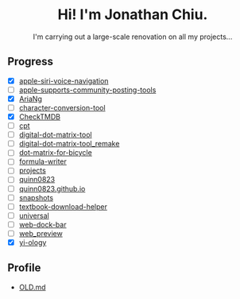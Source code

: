 <h1 align=center>Hi! I'm Jonathan Chiu.</h1>

<p align="center">I'm carrying out a large-scale renovation on all my projects...</p>

## Progress

- [x] [apple-siri-voice-navigation](https://github.com/quinn0823/apple-siri-voice-navigation)
- [ ] [apple-supports-community-posting-tools](https://github.com/quinn0823/apple-supports-community-posting-tools)
- [x] [AriaNg](https://github.com/quinn0823/AriaNg)
- [ ] [character-conversion-tool](https://github.com/quinn0823/character-conversion-tool)
- [x] [CheckTMDB](https://github.com/quinn0823/CheckTMDB)
- [ ] [cpt](https://github.com/quinn0823/cpt)
- [ ] [digital-dot-matrix-tool](https://github.com/quinn0823/digital-dot-matrix-tool)
- [ ] [digital-dot-matrix-tool_remake](https://github.com/quinn0823/digital-dot-matrix-tool_remake)
- [ ] [dot-matrix-for-bicycle](https://github.com/quinn0823/dot-matrix-for-bicycle)
- [ ] [formula-writer](https://github.com/quinn0823/formula-writer)
- [ ] [projects](https://github.com/quinn0823/projects)
- [ ] [quinn0823](https://github.com/quinn0823/quinn0823)
- [ ] [quinn0823.github.io](https://github.com/quinn0823/quinn0823.github.io)
- [ ] [snapshots](https://github.com/quinn0823/snapshots)
- [ ] [textbook-download-helper](https://github.com/quinn0823/textbook-download-helper)
- [ ] [universal](https://github.com/quinn0823/universal)
- [ ] [web-dock-bar](https://github.com/quinn0823/web-dock-bar)
- [ ] [web_preview](https://github.com/quinn0823/web_preview)
- [x] [yi-ology](https://github.com/quinn0823/yi-ology)

## Profile

- [OLD.md](OLD.md)